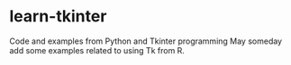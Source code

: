 # learn-tkinter
Code and examples from Python and Tkinter programming
May someday add some examples related to using Tk from R.
